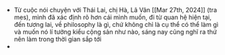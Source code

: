 - Từ cuộc nói chuyện với Thái Lai, chị Hà, Lã Vân [[Mar 27th, 2024]] (tra mes), mình đã xác định rõ hơn cái mình muốn, đi từ quan hệ hiện tại, đến tương lai, về philosophy là gì, chứ không chỉ là cụ thể có thể làm gì và muốn nó lí tưởng kiểu cộng sản như nào, sáng nay cũng nghĩ ra thứ nên làm trong thời gian sắp tới
-